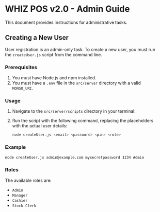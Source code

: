 # WHIZ POS v2.0 - Admin Guide

This document provides instructions for administrative tasks.

## Creating a New User

User registration is an admin-only task. To create a new user, you must run the `createUser.js` script from the command line.

### Prerequisites

1.  You must have Node.js and npm installed.
2.  You must have a `.env` file in the `src/server` directory with a valid `MONGO_URI`.

### Usage

1.  Navigate to the `src/server/scripts` directory in your terminal.
2.  Run the script with the following command, replacing the placeholders with the actual user details:

    ```bash
    node createUser.js <email> <password> <pin> <role>
    ```

### Example

```bash
node createUser.js admin@example.com mysecretpassword 1234 Admin
```

### Roles

The available roles are:
- `Admin`
- `Manager`
- `Cashier`
- `Stock Clerk`

